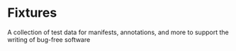 # Fixtures
A collection of test data for manifests, annotations, and more to support the writing of bug-free software
